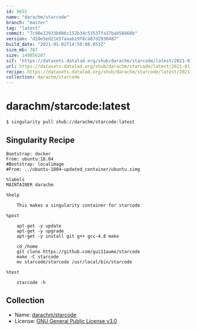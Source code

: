 ```yaml
---
id: 8655
name: "darachm/starcode"
branch: "master"
tag: "latest"
commit: "7c96e22933b086c152b34c53537fa37bab58868b"
version: "d10e5ed21e5faaab19f8ca87d2930487"
build_date: "2021-01-02T14:50:08.853Z"
size_mb: 387
size: 149856287
sif: "https://datasets.datalad.org/shub/darachm/starcode/latest/2021-01-02-7c96e229-d10e5ed2/d10e5ed21e5faaab19f8ca87d2930487.simg"
url: https://datasets.datalad.org/shub/darachm/starcode/latest/2021-01-02-7c96e229-d10e5ed2/
recipe: https://datasets.datalad.org/shub/darachm/starcode/latest/2021-01-02-7c96e229-d10e5ed2/Singularity
collection: darachm/starcode
---
```


# darachm/starcode:latest

```bash
$ singularity pull shub://darachm/starcode:latest
```

## Singularity Recipe

```singularity
Bootstrap: docker
From: ubuntu:18.04
#Bootstrap: localimage
#From: ../ubuntu-1804-updated_container/ubuntu.simg

%labels
MAINTAINER darachm

%help

    This makes a singularity container for starcode
    
%post

    apt-get -y update
    apt-get -y upgrade
    apt-get -y install git g++ gcc-4.8 make

    cd /home
    git clone https://github.com/gui11aume/starcode
    make -C starcode
    mv starcode/starcode /usr/local/bin/starcode

%test

    starcode -h
```

## Collection

 - Name: [darachm/starcode](https://github.com/darachm/starcode)
 - License: [GNU General Public License v3.0](https://api.github.com/licenses/gpl-3.0)


